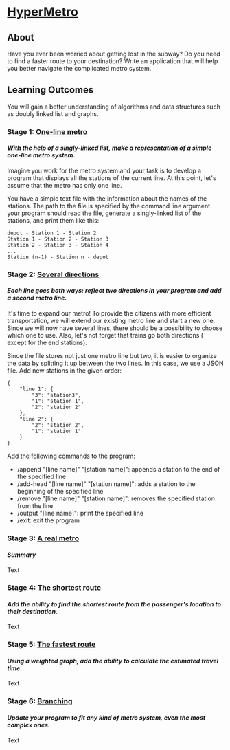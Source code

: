 
# [HyperMetro](https://hyperskill.org/projects/120)

## About

Have you ever been worried about getting lost in the subway? Do you need to
find a faster route to your destination? Write an application that will help
you better navigate the complicated metro system.

## Learning Outcomes

You will gain a better understanding of algorithms and data structures such
as doubly linked list and graphs.

### Stage 1: [One-line metro](https://hyperskill.org/projects/120/stages/648/implement)

#### _With the help of a singly-linked list, make a representation of a simple one-line metro system._

Imagine you work for the metro system and your task is to develop a program 
that displays all the stations of the current line. At this point, let's 
assume that the metro has only one line.

You have a simple text file with the information about the names of the 
stations. The path to the file is specified by the command line argument. 
your program should read the file, generate a singly-linked list of the 
stations, and print them like this:

```
depot - Station 1 - Station 2
Station 1 - Station 2 - Station 3
Station 2 - Station 3 - Station 4
...
Station (n-1) - Station n - depot
```



### Stage 2: [Several directions](https://hyperskill.org/projects/120/stages/649/implement)

#### _Each line goes both ways: reflect two directions in your program and add a second metro line._

It's time to expand our metro! To provide the citizens with more efficient
transportation, we will extend our existing metro line and start a new one.
Since we will now have several lines, there should be a possibility to choose
which one to use. Also, let's not forget that trains go both directions (
except for the end stations).

Since the file stores not just one metro line but two, it is easier to 
organize the data by splitting it up between the two lines. In this case, 
we use a JSON file. Add new stations in the given order:
```
{
    "line 1": {
        "3": "station3",
        "1": "station 1",
        "2": "station 2"
    },
    "line 2": {
        "2": "station 2",
        "1": "station 1"
    }
}
```

Add the following commands to the program:
- /append "[line name]" "[station name]": appends a station to the end of 
  the specified line
- /add-head "[line name]" "[station name]": adds a station to the 
  beginning of the specified line
- /remove "[line name]" "[station name]": removes the specified station 
  from the line
- /output "[line name]": print the specified line
- /exit: exit the program

### Stage 3: [A real metro](https://hyperskill.org/projects/120/stages/650/implement)

#### _Summary_

Text

### Stage 4: [The shortest route](https://hyperskill.org/projects/120/stages/651/implement)

#### _Add the ability to find the shortest route from the passenger's location to their destination._

Text

### Stage 5: [The fastest route](https://hyperskill.org/projects/120/stages/652/implement)

#### _Using a weighted graph, add the ability to calculate the estimated travel time._

Text

### Stage 6: [Branching](https://hyperskill.org/projects/120/stages/653/implement)

#### _Update your program to fit any kind of metro system, even the most complex ones._

Text
